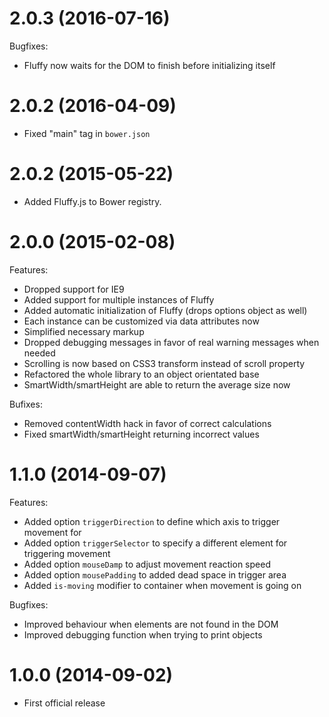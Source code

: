 # 2.0.3 (2016-07-16)

Bugfixes:

- Fluffy now waits for the DOM to finish before initializing itself

# 2.0.2 (2016-04-09)

- Fixed "main" tag in `bower.json`

# 2.0.2 (2015-05-22)

- Added Fluffy.js to Bower registry.

# 2.0.0 (2015-02-08)

Features:

- Dropped support for IE9
- Added support for multiple instances of Fluffy
- Added automatic initialization of Fluffy (drops options object as well)
- Each instance can be customized via data attributes now
- Simplified necessary markup
- Dropped debugging messages in favor of real warning messages when needed
- Scrolling is now based on CSS3 transform instead of scroll property
- Refactored the whole library to an object orientated base
- SmartWidth/smartHeight are able to return the average size now

Bufixes:

- Removed contentWidth hack in favor of correct calculations
- Fixed smartWidth/smartHeight returning incorrect values

# 1.1.0 (2014-09-07)

Features:

- Added option `triggerDirection` to define which axis to trigger movement for
- Added option `triggerSelector` to specify a different element for triggering movement
- Added option `mouseDamp` to adjust movement reaction speed
- Added option `mousePadding` to added dead space in trigger area
- Added `is-moving` modifier to container when movement is going on

Bugfixes:

- Improved behaviour when elements are not found in the DOM
- Improved debugging function when trying to print objects

# 1.0.0 (2014-09-02)

- First official release
